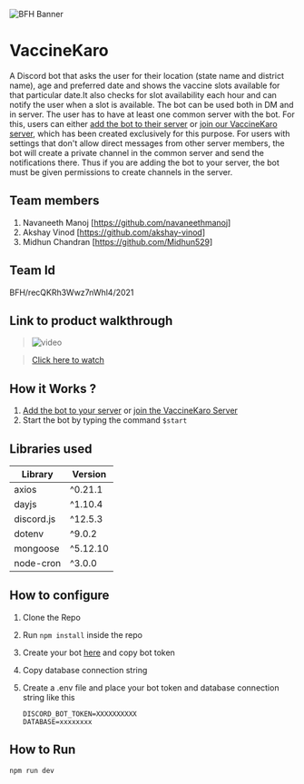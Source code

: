 ![BFH Banner](https://trello-attachments.s3.amazonaws.com/542e9c6316504d5797afbfb9/542e9c6316504d5797afbfc1/39dee8d993841943b5723510ce663233/Frame_19.png)
# VaccineKaro
A Discord bot that asks the user for their location (state name and district name), age and preferred date and shows the vaccine slots available for that particular date.It also checks for slot availability each hour and can notify the user when a slot is available. The bot can be used both in DM and in server.
    The user has to have at least one common server with the bot. For this, users can either [add the bot to their server](https://discord.com/oauth2/authorize?client_id=843357961086435339&scope=bot) or [join our VaccineKaro server](https://discord.gg/5Je5YvkZzy), which has been created exclusively for this purpose. For users with settings that don't allow direct messages from other server members, the bot will create a private channel in the common server and send the notifications there. Thus if you are adding the bot to your server, the bot must be given permissions to create channels in the server.

## Team members
1. Navaneeth Manoj [https://github.com/navaneethmanoj]
2. Akshay Vinod [https://github.com/akshay-vinod]
3. Midhun Chandran [https://github.com/Midhun529]
## Team Id
BFH/recQKRh3Wwz7nWhl4/2021
## Link to product walkthrough
>![video](https://cdn.loom.com/sessions/thumbnails/ec162a48f08144bb9257a4c2e65657d8-with-play.gif)

>[Click here to watch](https://www.loom.com/share/ec162a48f08144bb9257a4c2e65657d8)
## How it Works ?
1. [Add the bot to your server](https://discord.com/oauth2/authorize?client_id=843357961086435339&scope=bot) or [join the VaccineKaro Server](https://discord.gg/5Je5YvkZzy)
2. Start the bot by typing the command  `$start`
## Libraries used

| Library | Version |
|---------|---------|
| axios   | ^0.21.1 |
| dayjs | ^1.10.4 |
| discord.js | ^12.5.3 |
| dotenv | ^9.0.2 |
|mongoose| ^5.12.10 |
| node-cron | ^3.0.0 | 


## How to configure
1. Clone the Repo
2. Run `npm install` inside the repo
3. Create your bot [here](https://discord.com/developers/applications) and copy bot token
4. Copy database connection string
5. Create a .env file and place your bot token and database connection string like this

    `DISCORD_BOT_TOKEN=XXXXXXXXXX`<br />
     `DATABASE=xxxxxxxx`

## How to Run
`npm run dev`
